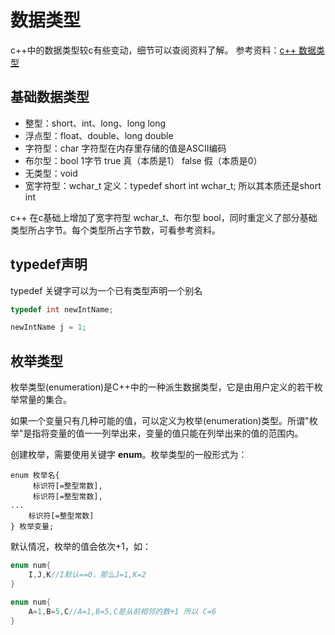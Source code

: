 # 数据类型

c++中的数据类型较c有些变动，细节可以查阅资料了解。
参考资料：[c++ 数据类型](https://www.runoob.com/cplusplus/cpp-data-types.html)

## 基础数据类型

* 整型：short、int、long、long long
* 浮点型：float、double、long double
* 字符型：char  字符型在内存里存储的值是ASCII编码
* 布尔型：bool  1字节 true 真（本质是1） false 假（本质是0）
* 无类型：void
* 宽字符型：wchar_t 定义：typedef short int wchar_t; 所以其本质还是short int

c++ 在c基础上增加了宽字符型 wchar_t、布尔型 bool，同时重定义了部分基础类型所占字节。每个类型所占字节数，可看参考资料。

## typedef声明

typedef 关键字可以为一个已有类型声明一个别名

```cpp
typedef int newIntName;

newIntName j = 1;
```

## 枚举类型

枚举类型(enumeration)是C++中的一种派生数据类型，它是由用户定义的若干枚举常量的集合。

如果一个变量只有几种可能的值，可以定义为枚举(enumeration)类型。所谓"枚举"是指将变量的值一一列举出来，变量的值只能在列举出来的值的范围内。

创建枚举，需要使用关键字 **enum**。枚举类型的一般形式为：

```text
enum 枚举名{ 
     标识符[=整型常数], 
     标识符[=整型常数], 
... 
    标识符[=整型常数]
} 枚举变量;
```

默认情况，枚举的值会依次+1，如：

```cpp
enum num{
    I,J,K//I默认==0，那么J=1,K=2
}

enum num{
    A=1,B=5,C//A=1,B=5,C是从前相邻的数+1 所以 C=6
}
```
